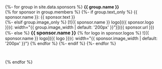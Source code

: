 {%- for group in site.data.sponsors %}
**{{ group.name }}**  
{% for sponsor in group.members %}
{%- if group.text_only %}
{{ sponsor.name }}: {{ sponsor.text }}  
{%- elsif group.image_only %}
[![{{ sponsor.name }} logo]({{ sponsor.logo }}){: width="{{ group.image_width | default: '200px' }}"}]({{ sponsor.url }})
{%- else %}
<span style="font-size: 16px;">**{{ sponsor.name }}**</span>
{% for logo in sponsor.logos %}
![{{ sponsor.name }} logo]({{ logo }}){: width="{{ sponsor.image_width | default: '200px' }}"} 
{% endfor %}
{%- endif %}
{%- endfor %}

&nbsp;

{% endfor %}